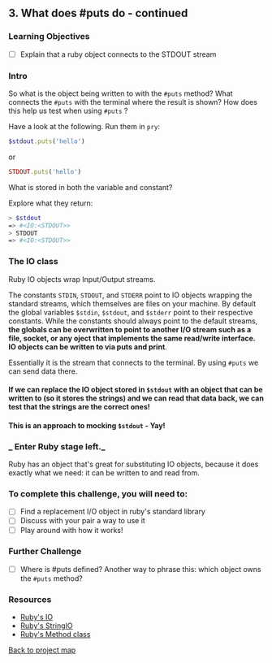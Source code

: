 ## 3. What does #puts do - continued

### Learning Objectives
- [ ] Explain that a ruby object connects to the STDOUT stream

### Intro

So what is the object being written to with the `#puts` method? What connects the `#puts` with the terminal where the result is shown? How does this help us test when using `#puts` ?

Have a look at the following. Run them in `pry`:

```ruby
$stdout.puts('hello')
```
or

```ruby
STDOUT.puts('hello')
```

What is stored in both the variable and constant?

Explore what they return:

```sh
> $stdout
=> #<IO:<STDOUT>>
> STDOUT
=> #<IO:<STDOUT>>
```

### The IO class
Ruby IO objects wrap Input/Output streams.

The constants `STDIN`, `STDOUT`, and `STDERR` point to IO objects wrapping the standard streams, which themselves are files on your machine. By default the global variables `$stdin`, `$stdout`, and `$stderr` point to their respective constants. While the constants should always point to the default streams, **the globals can be overwritten to point to another I/O stream such as a file, socket, or any oject that implements the same read/write interface. IO objects can be written to via puts and print**.


Essentially it is the stream that connects to the terminal. By using `#puts` we can send data there.

#### If we can replace the IO object stored in `$stdout` with an object that can be written to (so it stores the strings) and we can read that data back, we can test that the strings are the correct ones!
#### This is an approach to mocking `$stdout` - Yay!

### _ Enter Ruby stage left._

Ruby has an object that's great for substituting IO objects, because it does exactly what we need: it can be written to and read from.

### To complete this challenge, you will need to:
 - [ ] Find a replacement I/O object in ruby's standard library
 - [ ] Discuss with your pair a way to use it
 - [ ] Play around with how it works!

### Further Challenge
 - [ ] Where is #puts defined? Another way to phrase this: which object owns the `#puts` method?

### Resources
 - [Ruby's IO](https://www.rubyguides.com/2019/02/ruby-io/)
 - [Ruby's StringIO](https://www.rubyguides.com/2017/05/stringio-objects/)
 - [Ruby's Method class](https://ruby-doc.org/core-2.5.3/Method.html)

[Back to project map](./README.md#project-map)
